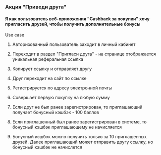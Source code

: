 ### Акция "Приведи друга"

#### Я как пользователь веб-приложения "Cashback за покупки" хочу пригласить друзей, чтобы получить дополнительные бонусы

Use case 

1. Авторизованный пользователь заходит в личный кабинет
1. Переходит в раздел "Пригласи друга" - на странице отображается уникальная реферальная ссылка
1. Копирует ссылку и отправляет другу

1. Друг переходит на сайт по ссылке
1. Регистрируется по адресу электронной почты
1. Совершает первую покупку на любую сумму 

1. Если друг не был ранее зарегистрирован, то приглашающий получает бонусный кэшбэк - 100 баллов
1. Если приглашенный был ранее зарегистрирован в системе, то бонусный кэшбэк приглашающему не начисляется
1. Бонусный кэшбэк можно получить только за 10 приглашенных друзей. Далее приглашающий может отправить другу ссылку, но бонусный кэшбэк не начислется
